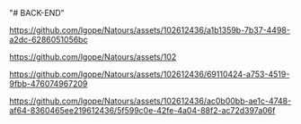 "# BACK-END" 

https://github.com/lgope/Natours/assets/102612436/a1b1359b-7b37-4498-a2dc-6286051056bc

https://github.com/lgope/Natours/assets/102

https://github.com/lgope/Natours/assets/102612436/69110424-a753-4519-9fbb-476074967209

https://github.com/lgope/Natours/assets/102612436/ac0b00bb-ae1c-4748-af64-8360465ee219612436/5f599c0e-42fe-4a04-88f2-ac72d397a06f


